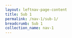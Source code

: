 ```yaml
---
layout: leftnav-page-content
title: Sub 1
permalink: /nav-1/sub-1/
breadcrumb: Sub 1
collection_name: nav-1
---
```

